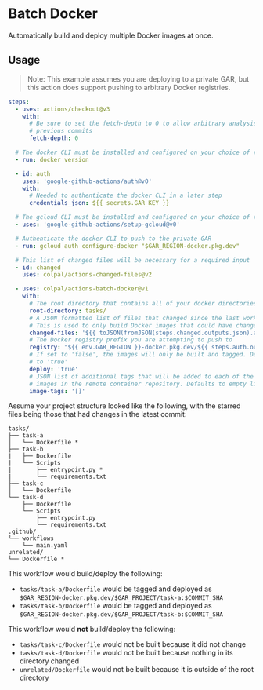 Batch Docker
============

Automatically build and deploy multiple Docker images at once.

Usage
-----

> Note: This example assumes you are deploying to a private GAR, but this action
  does support pushing to arbitrary Docker registries.

```yaml
steps:
  - uses: actions/checkout@v3
    with:
      # Be sure to set the fetch-depth to 0 to allow arbitrary analysis of
      # previous commits
      fetch-depth: 0

  # The docker CLI must be installed and configured on your choice of runner
  - run: docker version

  - id: auth
    uses: 'google-github-actions/auth@v0'
    with:
      # Needed to authenticate the docker CLI in a later step
      credentials_json: ${{ secrets.GAR_KEY }}

  # The gcloud CLI must be installed and configured on your choice of runner
  - uses: 'google-github-actions/setup-gcloud@v0'

  # Authenticate the docker CLI to push to the private GAR
  - run: gcloud auth configure-docker "$GAR_REGION-docker.pkg.dev"

  # This list of changed files will be necessary for a required input
  - id: changed
    uses: colpal/actions-changed-files@v2

  - uses: colpal/actions-batch-docker@v1
    with:
      # The root directory that contains all of your docker directories
      root-directory: tasks/
      # A JSON formatted list of files that changed since the last workflow run.
      # This is used to only build Docker images that could have changed
      changed-files: '${{ toJSON(fromJSON(steps.changed.outputs.json).all) }}'
      # The Docker registry prefix you are attempting to push to
      registry: "${{ env.GAR_REGION }}-docker.pkg.dev/${{ steps.auth.outputs.project_id}}/${{ env.GAR_REPOSITORY }}"
      # If set to 'false', the images will only be built and tagged. Defaults
      # to 'true'
      deploy: 'true'
      # JSON list of additional tags that will be added to each of the deployed
      # images in the remote container repository. Defaults to empty list '[]'
      image-tags: '[]'
```

Assume your project structure looked like the following, with the starred files
being those that had changes in the latest commit:

```
tasks/
├── task-a
│   └── Dockerfile *
├── task-b
|   ├── Dockerfile
|   └── Scripts
|       ├── entrypoint.py *
|       └── requirements.txt
├── task-c
│   └── Dockerfile
└── task-d
    ├── Dockerfile
    └── Scripts
        ├── entrypoint.py
        └── requirements.txt
.github/
└── workflows
    └── main.yaml
unrelated/
└── Dockerfile *
```

This workflow would build/deploy the following:

- `tasks/task-a/Dockerfile` would be tagged and deployed as
  `$GAR_REGION-docker.pkg.dev/$GAR_PROJECT/task-a:$COMMIT_SHA`
- `tasks/task-b/Dockerfile` would be tagged and deployed as
  `$GAR_REGION-docker.pkg.dev/$GAR_PROJECT/task-b:$COMMIT_SHA`

This workflow would **not** build/deploy the following:

- `tasks/task-c/Dockerfile` would not be built because it did not change
- `tasks/task-d/Dockerfile` would not be built because nothing in its directory
  changed
- `unrelated/Dockerfile` would not be built because it is outside of the root
  directory
